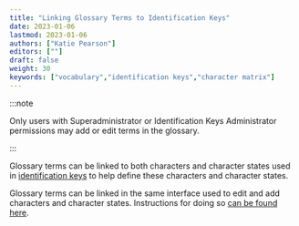 ```yaml
---
title: "Linking Glossary Terms to Identification Keys"
date: 2023-01-06
lastmod: 2023-01-06
authors: ["Katie Pearson"]
editors: [""]
draft: false
weight: 30
keywords: ["vocabulary","identification keys","character matrix"]
---
```


:::note

Only users with Superadministrator or Identification Keys Administrator permissions may add or edit terms in the glossary.

:::

Glossary terms can be linked to both characters and character states used in [identification keys](/User_Guide/Identification_Keys) to help define these characters and character states.

Glossary terms can be linked in the same interface used to edit and add characters and character states. Instructions for doing so [can be found here](/User_Guide/Identification_Keys/admin).